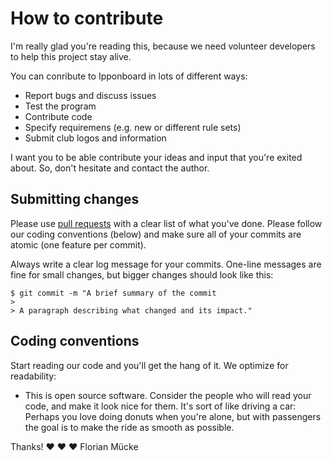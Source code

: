 # How to contribute

I'm really glad you're reading this, because we need volunteer developers to help this project stay alive.

You can conribute to Ipponboard in lots of different ways:

- Report bugs and discuss issues
- Test the program
- Contribute code
- Specify requiremens (e.g. new or different rule sets)
- Submit club logos and information 

I want you to be able contribute your ideas and input that you're exited about. So, don't hesitate and contact the author.

## Submitting changes

Please use [pull requests](http://help.github.com/pull-requests/) with a clear list of what you've done.
Please follow our coding conventions (below) and make sure all of your commits are atomic (one feature per commit).

Always write a clear log message for your commits. One-line messages are fine for small changes, but bigger changes should look like this:

    $ git commit -m "A brief summary of the commit
    > 
    > A paragraph describing what changed and its impact."

## Coding conventions

Start reading our code and you'll get the hang of it. We optimize for readability:

  * This is open source software. Consider the people who will read your code, and make it look nice for them. It's sort of like driving a car: Perhaps you love doing donuts when you're alone, but with passengers the goal is to make the ride as smooth as possible.

Thanks! ❤️ ❤️ ❤️
Florian Mücke